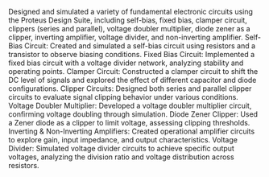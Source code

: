 Designed and simulated a variety of fundamental electronic circuits using the Proteus Design Suite, including self-bias, fixed bias, clamper circuit, clippers (series and parallel), voltage doubler multiplier, diode zener as a clipper, inverting amplifier, voltage divider, and non-inverting amplifier.
Self-Bias Circuit: Created and simulated a self-bias circuit using resistors and a transistor to observe biasing conditions.
Fixed Bias Circuit: Implemented a fixed bias circuit with a voltage divider network, analyzing stability and operating points.
Clamper Circuit: Constructed a clamper circuit to shift the DC level of signals and explored the effect of different capacitor and diode configurations.
Clipper Circuits: Designed both series and parallel clipper circuits to evaluate signal clipping behavior under various conditions.
Voltage Doubler Multiplier: Developed a voltage doubler multiplier circuit, confirming voltage doubling through simulation.
Diode Zener Clipper: Used a Zener diode as a clipper to limit voltage, assessing clipping thresholds.
Inverting & Non-Inverting Amplifiers: Created operational amplifier circuits to explore gain, input impedance, and output characteristics.
Voltage Divider: Simulated voltage divider circuits to achieve specific output voltages, analyzing the division ratio and voltage distribution across resistors.
